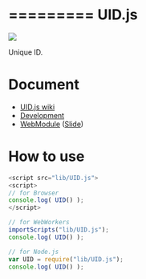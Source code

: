 =========
UID.js
=========

![](https://travis-ci.org/uupaa/UID.js.png)

Unique ID.

# Document

- [UID.js wiki](https://github.com/uupaa/UID.js/wiki/UID)
- [Development](https://github.com/uupaa/WebModule/wiki/Development)
- [WebModule](https://github.com/uupaa/WebModule) ([Slide](http://uupaa.github.io/Slide/slide/WebModule/index.html))


# How to use

```js
<script src="lib/UID.js">
<script>
// for Browser
console.log( UID() );
</script>
```

```js
// for WebWorkers
importScripts("lib/UID.js");
console.log( UID() );
```

```js
// for Node.js
var UID = require("lib/UID.js");
console.log( UID() );
```
